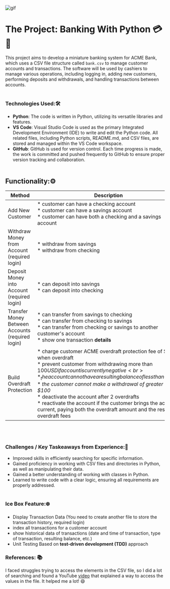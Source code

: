 ![gif](https://media2.giphy.com/media/v1.Y2lkPTc5MGI3NjExc2c1OHRuZmxtbjFzZjF6NTVlZWc5OTRsNHF5YXh3YmUxOXpwdXpldSZlcD12MV9pbnRlcm5hbF9naWZfYnlfaWQmY3Q9Zw/BfFFYPSVYr9UR6EtEL/giphy.gif)

# The Project: Banking With Python 💳🏦

This project aims to develop a miniature banking system for ACME Bank, which uses a CSV file structure called `bank.csv` to manage customer accounts and transactions. The software will be used by cashiers to manage various operations, including logging in, adding new customers, performing deposits and withdrawals, and handling transactions between accounts.
<br><br>


### Technologies Used:🛠️

- **Python**: The code is written in Python, utilizing its versatile libraries and features.
- **VS Code**: Visual Studio Code is used as the primary Integrated Development Environment (IDE) to write and edit the Python code. All related files, including Python scripts, README.md, and CSV files, are stored and managed within the VS Code workspace.
- **GitHub**: GitHub is used for version control. Each time progress is made, the work is committed and pushed frequently to GitHub to ensure proper version tracking and collaboration.
<br><br>


## Functionality:⚙️

| Method | Description | 
|------------|-----------|
| Add New Customer |* customer can have a checking account<br>* customer can have a savings account<br>* customer can have both a checking and a savings account |
| Withdraw Money from Account (required login)|* withdraw from savings <br>* withdraw from checking |
| Deposit Money into Account (required login)|* can deposit into savings <br>* can deposit into checking|
| Transfer Money Between Accounts (required login)| * can transfer from savings to checking <br> * can transfer from checking to savings <br> * can transfer from checking or savings to another customer's account <br> * show one transaction **details** |
| Build Overdraft Protection | * charge customer ACME overdraft protection fee of $35 when overdraft <br> * prevent customer from withdrawing more than $100 USD if account is currently negative <br> * _the account cannot have a resulting balance of less than -$100_  <br> * _the customer cannot make a withdrawal of greater than $100_ <br> * deactivate the account after 2 overdrafts <br> * reactivate the account if the customer brings the account current, paying both the overdraft amount and the resulting overdraft fees |
<br><br>

### Challenges / Key Taskeaways from Experience:🚀

- Improved skills in efficiently searching for specific information.
- Gained proficiency in working with CSV files and directories in Python, as well as manipulating their data.
- Gained a better understanding of working with classes in Python.
- Learned to write code with a clear logic, ensuring all requirements are properly addressed.
 <br><br>

### Ice Box Feature:❄️

- Display Transaction Data (You need to create another file to store the transaction history, required login)
- index all transactions for a customer account
- show historical data of transactions (date and time of transaction, type of transaction, resulting balance, etc.)
- Unit Testing Based on **test-driven development (TDD)** approach

### References: 📚
I faced struggles trying to access the elements in the CSV file, so I did a lot of searching and found a YouTube [video](https://youtu.be/ZuxVxVj30ms?si=ZZyN2TMGCq2tazJ5) that explained a way to access the values in the file. It helped me a lot! 😄



